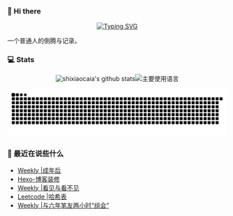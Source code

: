 ### 👋 Hi there
<div align="center">

[![Typing SVG](https://readme-typing-svg.herokuapp.com?lines=Stay+hungry%2C+Stay+foolish.;%E6%84%BF%E4%BA%BA%E4%B8%8E%E4%BA%BA%E9%83%BD%E8%83%BD%E5%A4%9F%E7%9C%9F%E8%AF%9A%E6%B2%9F%E9%80%9A%E3%80%82)](https://git.io/typing-svg)

</div>
一个普通人的倒腾与记录。

### 💻 Stats
<div align="center">

![shixiaocaia's github stats](https://github-readme-stats.vercel.app/api?username=shixiaocaia&hide_title=false&hide_border=true&show_icons=true&include_all_commits=true&line_height=20&bg_color=0,EC6C6C,FFD479,FFFC79,73FA79&theme=graywhite&locale=cn)![主要使用语言](https://github-readme-stats.vercel.app/api/top-langs/?username=shixiaocaia&hide_title=false&hide=c&hide_border=true&layout=compact&bg_color=0,73FA79,73FDFF,D783FF&theme=graywhite&locale=cn)

![snake](./assets/github-contribution-grid-snake.svg)


</div>

### 📝 最近在说些什么
<!-- BLOG-POST-LIST:START -->
- [Weekly |成年后](https://outatsea.icu/posts/9764/)
- [Hexo-博客装修](https://outatsea.icu/posts/57513/)
- [Weekly |看见与看不见](https://outatsea.icu/posts/36836/)
- [Leetcode |哈希表](https://outatsea.icu/posts/24289/)
- [Weekly |与六年笔友两小时“组会”](https://outatsea.icu/posts/37572/)
<!-- BLOG-POST-LIST:END -->
